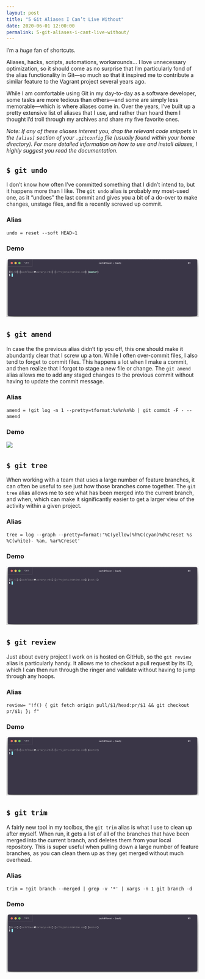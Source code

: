```yaml
---
layout: post
title: "5 Git Aliases I Can’t Live Without"
date: 2020-06-01 12:00:00
permalink: 5-git-aliases-i-cant-live-without/
---
```

I’m a _huge_ fan of shortcuts.

Aliases,  hacks, scripts, automations, workarounds… I love unnecessary  optimization, so it should come as no surprise that I’m particularly  fond of the alias functionality in Git—so much so that it inspired me to  contribute a similar feature to the Vagrant project several years ago.

While  I am comfortable using Git in my day-to-day as a software developer,  some tasks are more tedious than others—and some are simply less  memorable—which is where aliases come in. Over the years, I’ve built up a  pretty extensive list of aliases that I use, and rather than hoard them  I thought I’d troll through my archives and share my five favorite  ones.

_Note: If any of these aliases interest you, drop the relevant code snippets in the `[alias]` section of your `.gitconfig` file (usually found within your home directory). For more detailed  information on how to use and install aliases, I highly suggest you read the documentation._

## `$ git undo`

I don’t know how often I’ve committed something that I didn’t intend to, but it happens more than I like. The `git undo` alias is probably my most-used one, as it “undoes” the last commit and  gives you a bit of a do-over to make changes, unstage files, and fix a  recently screwed up commit.

### Alias

```
undo = reset --soft HEAD~1
```

### Demo

![](/assets/posts/git-undo.gif)


## `$ git amend`

In case the the previous alias didn’t tip you off, this one should make it abundantly clear that I screw up a ton. While I often over-commit files, I also tend to forget to commit files. This happens a lot when I make a commit, and then realize that I forgot to stage a new file or change. The `git amend` alias allows me to add any staged changes to the previous commit without having to update the commit message.

### Alias

```
amend = !git log -n 1 --pretty=tformat:%s%n%n%b | git commit -F - --amend
```

### Demo

![](/assets/posts/git-amend.gif)

## `$ git tree`

When  working with a team that uses a large number of feature branches, it  can often be useful to see just how those branches come together. The `git tree` alias allows me to see what has been merged into the current branch,  and when, which can make it significantly easier to get a larger view of  the activity within a given project.

### Alias

```
tree = log --graph --pretty=format:'%C(yellow)%h%C(cyan)%d%Creset %s %C(white)- %an, %ar%Creset'
```

### Demo

![](/assets/posts/git-tree.gif)

## `$ git review`

Just about every project I work on is hosted on GitHub, so the `git review` alias is particularly handy. It allows me to checkout a pull request by  its ID, which I can then run through the ringer and validate without  having to jump through any hoops.

### Alias

```
review= "!f() { git fetch origin pull/$1/head:pr/$1 && git checkout pr/$1; }; f"
```

### Demo

![](/assets/posts/git-review.gif)

## `$ git trim`

A fairly new tool in my toolbox, the `git trim` alias is what I use to clean up after myself. When run, it gets a list  of all of the branches that have been merged into the current branch,  and deletes them from your local repository. This is super useful when  pulling down a large number of feature branches, as you can clean them  up as they get merged without much overhead.

### Alias

```
trim = !git branch --merged | grep -v '*' | xargs -n 1 git branch -d
```

### Demo

![](/assets/posts/git-trim.gif)